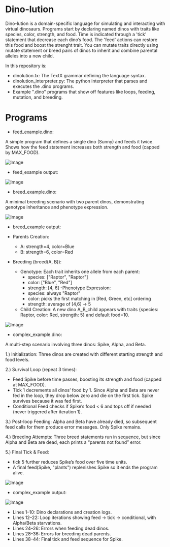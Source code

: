 # Dino-lution
Dino-lution is a domain-specific language for simulating and interacting with virtual dinosaurs. Programs start by declaring named dinos with traits like species, color, strength, and food. Time is indicated through a 'tick' statement that decrease each dino’s food. The 'feed' actions can restore this food and boost the strenght trait. You can mutate traits directly using mutate statement or breed pairs of dinos to inherit and combine parental alleles into a new child. 

In this repository is:
* dinolution.tx: The TextX grammar defining the language syntax.
* dinolution_interpreter.py: The python interpreter that parses and executes the .dino programs.
* Example ".dino" programs that show off features like loops, feeding, mutation, and breeding.

# Programs

* feed_example.dino:

A simple program that defines a single dino (Sunny) and feeds it twice. Shows how the feed statement increases both strength and food (capped by MAX_FOOD).

![Image](https://github.com/user-attachments/assets/92dacb6b-038f-45b8-92de-93c6bb66fe9b)

* feed_example output:

![Image](https://github.com/user-attachments/assets/28e91843-23b1-4eb3-b942-efc8c9135c4a)


* breed_example.dino:

A minimal breeding scenario with two parent dinos, demonstrating genotype inheritance and phenotype expression.

![Image](https://github.com/user-attachments/assets/0ec5a192-d6fa-46a6-bc0b-9737e23f1b46)

* breed_example output:

* Parents Creation:
  - A: strength=4, color=Blue
  - B: strength=6, color=Red
* Breeding (breed(A, B)):
  - Genotype: Each trait inherits one allele from each parent:
     - species: ["Raptor", "Raptor"]
     - color:   ["Blue", "Red"]
     - strength: [4, 6]
  -Phenotype Expression:
     - species: always "Raptor"
     - color: picks the first matching in [Red, Green, etc] ordering
     - strength: average of [4,6] → 5
  - Child Creation: A new dino A_B_child appears with traits {species: Raptor, color: Red, strength: 5} and default food=10.

![Image](https://github.com/user-attachments/assets/718de8c9-4cef-427e-a093-bb8be92c03a1)


* complex_example.dino:

A multi-step scenario involving three dinos: Spike, Alpha, and Beta.

1.) Initialization: Three dinos are created with different starting strength and food levels.

2.) Survival Loop (repeat 3 times):
* Feed Spike before time passes, boosting its strength and food (capped at MAX_FOOD).
* Tick 1 decrements all dinos’ food by 1. Since Alpha and Beta are never fed in the loop, they drop below zero and die on the first tick. Spike survives because it was fed first.
* Conditional Feed checks if Spike’s food < 6 and tops off if needed (never triggered after iteration 1).

3.) Post-loop Feeding: Alpha and Beta have already died, so subsequent feed calls for them produce error messages. Only Spike remains.

4.) Breeding Attempts: Three breed statements run in sequence, but since Alpha and Beta are dead, each prints a “parents not found” error.

5.) Final Tick & Feed:
* tick 5 further reduces Spike’s food over five time units.
* A final feed(Spike, "plants") replenishes Spike so it ends the program alive.

![Image](https://github.com/user-attachments/assets/3fb2be7b-4d59-493b-88c2-16d857caba97)

* complex_example output:

![Image](https://github.com/user-attachments/assets/6c5ba9f4-006f-4d3e-ae31-71074b28fe64)

* Lines 1–10: Dino declarations and creation logs.
* Lines 12–22: Loop iterations showing feed → tick → conditional, with Alpha/Beta starvations.
* Lines 24–26: Errors when feeding dead dinos.
* Lines 28–36: Errors for breeding dead parents.
* Lines 38–44: Final tick and feed sequence for Spike.
